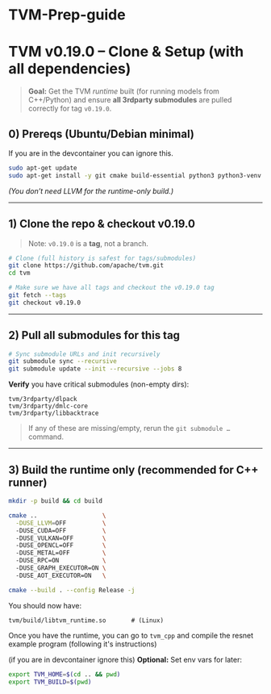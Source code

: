 # TVM-Prep-guide

# TVM v0.19.0 – Clone & Setup (with all dependencies)

> **Goal:** Get the TVM *runtime* built (for running models from C++/Python) and ensure **all 3rdparty submodules** are pulled correctly for tag `v0.19.0`.

## 0) Prereqs (Ubuntu/Debian minimal)
If you are in the devcontainer you can ignore this.
```bash
sudo apt-get update
sudo apt-get install -y git cmake build-essential python3 python3-venv libopenblas-dev libz-dev
```
*(You don’t need LLVM for the runtime-only build.)*

---

## 1) Clone the repo & checkout **v0.19.0**

> Note: `v0.19.0` is a **tag**, not a branch.

```bash
# Clone (full history is safest for tags/submodules)
git clone https://github.com/apache/tvm.git
cd tvm

# Make sure we have all tags and checkout the v0.19.0 tag
git fetch --tags
git checkout v0.19.0
```

---

## 2) Pull **all submodules** for this tag

```bash
# Sync submodule URLs and init recursively
git submodule sync --recursive
git submodule update --init --recursive --jobs 8
```

**Verify** you have critical submodules (non-empty dirs):
```
tvm/3rdparty/dlpack
tvm/3rdparty/dmlc-core
tvm/3rdparty/libbacktrace
```

> If any of these are missing/empty, rerun the `git submodule …` command.

---

## 3) Build the **runtime only** (recommended for C++ runner)

```bash
mkdir -p build && cd build

cmake ..                  \
  -DUSE_LLVM=OFF          \   
  -DUSE_CUDA=OFF          \   
  -DUSE_VULKAN=OFF        \   
  -DUSE_OPENCL=OFF        \   
  -DUSE_METAL=OFF         \   
  -DUSE_RPC=ON            \   
  -DUSE_GRAPH_EXECUTOR=ON \   
  -DUSE_AOT_EXECUTOR=ON   \

cmake --build . --config Release -j
```

You should now have:
```
tvm/build/libtvm_runtime.so       # (Linux)
```
Once you have the runtime, you can go to `tvm_cpp` and compile the resnet example program (following it's instructions)


(if you are in devcontainer ignore this)
**Optional:** Set env vars for later:
```bash
export TVM_HOME=$(cd .. && pwd)
export TVM_BUILD=$(pwd)
```
